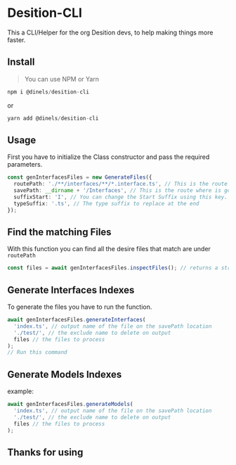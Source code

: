 # Desition-CLI

This a CLI/Helper for the org Desition devs, to help making things more faster.

## Install

> You can use NPM or Yarn

```js
npm i @dinels/desition-cli
```

or

```js
yarn add @dinels/desition-cli
```

## Usage

First you have to initialize the Class constructor and pass the required parameters.

```ts
const genInterfacesFiles = new GenerateFiles({
  routePath: './**/interfaces/**/*.interface.ts', // This is the route where will search the files.
  savePath: __dirname + '/Interfaces', // This is the route where is going to save the output
  suffixStart: 'I', // You can change the Start Suffix using this key.
  typeSuffix: '.ts', // The type suffix to replace at the end
});
```

## Find the matching Files

With this function you can find all the desire files that match are under `routePath`

```ts
const files = await genInterfacesFiles.inspectFiles(); // returns a string[] with the files location.
```

## Generate Interfaces Indexes

To generate the files you have to run the function.

```ts
await genInterfacesFiles.generateInterfaces(
  'index.ts', // output name of the file on the savePath location
  './test/', // the exclude name to delete on output
  files // the files to process
);
// Run this command
```

## Generate Models Indexes

example:

```ts
await genInterfacesFiles.generateModels(
  'index.ts', // output name of the file on the savePath location
  './test/', // the exclude name to delete on output
  files // the files to process
);
```

## Thanks for using
